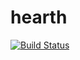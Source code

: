 hearth
======

[![Build Status](https://api.travis-ci.org/zmarcantel/hearth.png)](https://travis-ci.org/zmarcantel/hearth)

